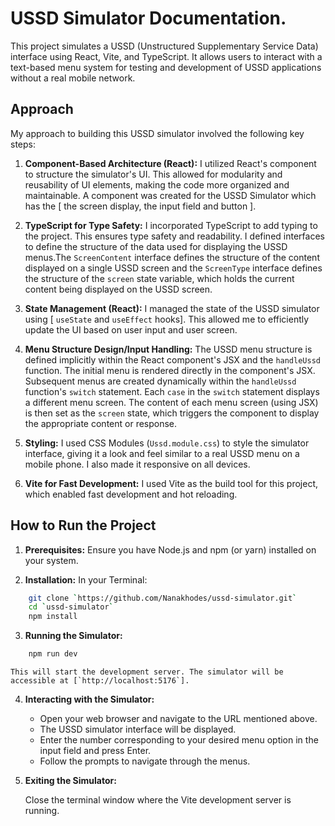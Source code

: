 # USSD Simulator Documentation.

This project simulates a USSD (Unstructured Supplementary Service Data) interface using React, Vite, and TypeScript. It allows users to interact with a text-based menu system for testing and development of USSD applications without a real mobile network.

## Approach

My approach to building this USSD simulator involved the following key steps:

1.  **Component-Based Architecture (React):** I utilized React's component to structure the simulator's UI. This allowed for modularity and reusability of UI elements, making the code more organized and maintainable. A component was created for the USSD Simulator which has the [ the screen display, the input field and button ].

2.  **TypeScript for Type Safety:** I incorporated TypeScript to add typing to the project. This ensures type safety and readability. I defined interfaces to define the structure of the data used for displaying the USSD menus.The `ScreenContent` interface defines the structure of the content displayed on a single USSD screen and the `ScreenType` interface defines the structure of the `screen` state variable, which holds the current content being displayed on the USSD screen.

3.  **State Management (React):** I managed the state of the USSD simulator using [ `useState` and `useEffect` hooks].  This allowed me to efficiently update the UI based on user input and user screen.

4.  **Menu Structure Design/Input Handling:** The USSD menu structure is defined implicitly within the React component's JSX and the `handleUssd` function.  The initial menu is rendered directly in the component's JSX.  Subsequent menus are created dynamically within the `handleUssd` function's `switch` statement. Each `case` in the `switch` statement displays a different menu screen.  The content of each menu screen (using JSX) is then set as the `screen` state, which triggers the component to display the appropriate content or response. 


5.  **Styling:** I used CSS Modules (`Ussd.module.css`) to style the simulator interface, giving it a look and feel similar to a real USSD menu on a mobile phone. I also made it responsive on all devices.


6.  **Vite for Fast Development:** I used Vite as the build tool for this project, which enabled fast development and hot reloading.

## How to Run the Project
1.  **Prerequisites:** Ensure you have Node.js and npm (or yarn) installed on your system.

2.  **Installation:**
 In your Terminal:
```bash
    git clone `https://github.com/Nanakhodes/ussd-simulator.git`
    cd `ussd-simulator`
    npm install
```

3.  **Running the Simulator:**
```bash
    npm run dev
```
    
   
    This will start the development server. The simulator will be accessible at [`http://localhost:5176`].

4.  **Interacting with the Simulator:**

    *   Open your web browser and navigate to the URL mentioned above.
    *   The USSD simulator interface will be displayed.
    *   Enter the number corresponding to your desired menu option in the input field and press Enter.
    *   Follow the prompts to navigate through the menus.

5.  **Exiting the Simulator:**

    Close the terminal window where the Vite development server is running.


